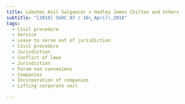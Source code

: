```yaml
---
title: Lakshmi Anil Salgaocar v Hadley James Chilton and others 
subtitle: "[2018] SGHC 87 / 16\_April\_2018"
tags:
  - Civil procedure
  - Service
  - Leave to serve out of jurisdiction
  - Civil procedure
  - Jurisdiction
  - Conflict of laws
  - Jurisdiction
  - Forum non conveniens
  - Companies
  - Incorporation of companies
  - Lifting corporate veil

---
```


